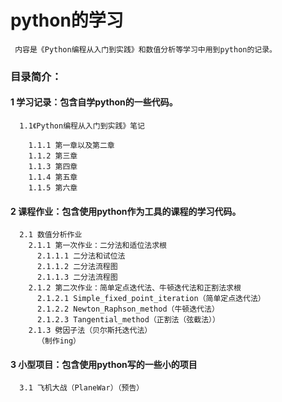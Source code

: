 # **python的学习**
     内容是《Python编程从入门到实践》和数值分析等学习中用到python的记录。



### 目录简介：
#### 1 学习记录：包含自学python的一些代码。
      1.1《Python编程从入门到实践》笔记
      
        1.1.1 第一章以及第二章
        1.1.2 第三章
        1.1.3 第四章
        1.1.4 第五章
        1.1.5 第六章
        
#### 2 课程作业：包含使用python作为工具的课程的学习代码。
      2.1 数值分析作业
        2.1.1 第一次作业：二分法和适位法求根
          2.1.1.1 二分法和试位法
          2.1.1.2 二分法流程图
          2.1.1.3 二分法流程图
        2.1.2 第二次作业：简单定点迭代法、牛顿迭代法和正割法求根
          2.1.2.1 Simple_fixed_point_iteration（简单定点迭代法）
          2.1.2.2 Newton_Raphson_method（牛顿迭代法）
          2.1.2.3 Tangential_method（正割法（弦截法））
        2.1.3 劈因子法（贝尔斯托迭代法）
          （制作ing）
      
#### 3 小型项目：包含使用python写的一些小的项目
      3.1 飞机大战（PlaneWar）（预告）